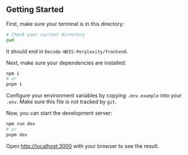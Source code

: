 ## Getting Started

First, make sure your terminal is in this directory:

```bash
# Check your current directory
pwd
```

It should end in `Decode-NDIS-Perplexity/frontend`.

Next, make sure your dependencies are installed:

```bash
npm i
# or
pnpm i
```

Configure your environment variables by copying `.env.example` into your `.env`. Make sure this file is not tracked by `git`.

Now, you can start the development server:

```bash
npm run dev
# or
pnpm dev
```

Open [http://localhost:3000](http://localhost:3000) with your browser to see the result.
